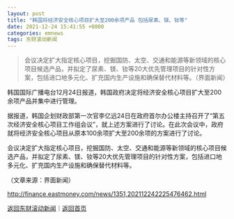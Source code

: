 ```yaml
---
layout: post
title: "韩国将经济安全核心项目扩大至200余项产品 包括尿素、镁、钕等"
date: 2021-12-24 15:41:55 +0800
categories: emnews
tags: 东财滚动新闻
---
```

> 会议决定扩大指定核心项目，挖掘国防、太空、交通和能源等新领域的核心项目候选产品，并拟定了尿素、镁、钕等20大优先管理项目的针对性方案，包括进口地多元化、扩充国内生产设施和确保替代材料等。（界面新闻）

<p>韩国国际广播电台12月24日报道，韩国政府决定将经济安全核心项目扩大至200余项产品并集中进行管理。</p><p>据报道，韩国企划财政部第一次官李亿远24日在政府首尔办公楼主持召开了“第五次经济安全核心项目工作组会议”，就上述方案进行了讨论。在此次会议中，政府就将经济安全核心项目从原本100余项扩大至200余项的方案进行了讨论。</p><p>会议决定扩大指定核心项目，挖掘国防、太空、交通和能源等新领域的核心项目候选产品，并拟定了尿素、镁、钕等20大优先管理项目的针对性方案，包括进口地多元化、扩充国内生产设施和确保替代材料等。</p><p class="em_media">（文章来源：界面新闻）</p>

<http://finance.eastmoney.com/news/1351,202112242225476462.html>

[返回东财滚动新闻](//finews.withounder.com/emnews/)｜[返回首页](//finews.withounder.com/)
